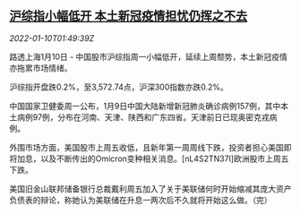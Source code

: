 <!--1641780063000-->
[沪综指小幅低开 本土新冠疫情担忧仍挥之不去](https://cn.reuters.com/article/china-stock-0110-mon-idCNKBS2JK03B)
------

<div><i>2022-01-10T01:49:39Z</i></div><p>路透上海1月10日 - 中国股市沪综指周一小幅低开，延续上周颓势，本土新冠疫情亦拖累市场情绪。</p><p>沪综指开盘跌0.2%，至3,572.74点，沪深300指数亦跌0.2%。</p><p>中国国家卫健委周一公布，1月9日中国大陆新增新冠肺炎确诊病例157例，其中本土病例97例，分布在河南、天津、陕西和广东四省。天津前日已现奥密克戎病例。</p><p>外围市场方面，美国股市上周五收低，且新年第一周周线下跌，投资者担心美国即将加息，以及不断传出的Omicron变种相关消息。[nL4S2TN37I]欧洲股市上周五下跌。</p><p>美国旧金山联邦储备银行总裁戴利周五加入了关于美联储何时开始缩减其庞大资产负债表的辩论，称她认为美联储在升息一两次后不久就将开始这么做。（完）</p>
